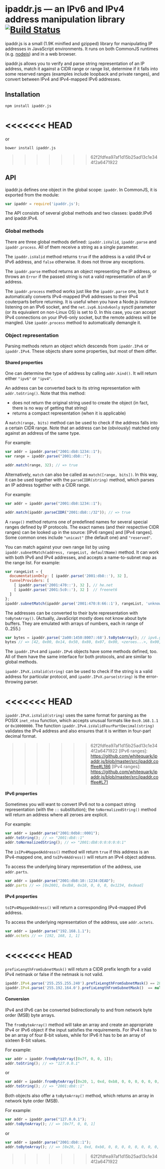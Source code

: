 # ipaddr.js — an IPv6 and IPv4 address manipulation library [![Build Status](https://travis-ci.org/whitequark/ipaddr.js.svg)](https://travis-ci.org/whitequark/ipaddr.js)

ipaddr.js is a small (1.9K minified and gzipped) library for manipulating
IP addresses in JavaScript environments. It runs on both CommonJS runtimes
(e.g. [nodejs]) and in a web browser.

ipaddr.js allows you to verify and parse string representation of an IP
address, match it against a CIDR range or range list, determine if it falls
into some reserved ranges (examples include loopback and private ranges),
and convert between IPv4 and IPv4-mapped IPv6 addresses.

[nodejs]: http://nodejs.org

## Installation

`npm install ipaddr.js`

<<<<<<< HEAD
=======
or

`bower install ipaddr.js`

>>>>>>> 62f2fdfea97af1d15b25ad13c1e344f2a6471922
## API

ipaddr.js defines one object in the global scope: `ipaddr`. In CommonJS,
it is exported from the module:

```js
var ipaddr = require('ipaddr.js');
```

The API consists of several global methods and two classes: ipaddr.IPv6 and ipaddr.IPv4.

### Global methods

There are three global methods defined: `ipaddr.isValid`, `ipaddr.parse` and
`ipaddr.process`. All of them receive a string as a single parameter.

The `ipaddr.isValid` method returns `true` if the address is a valid IPv4 or
IPv6 address, and `false` otherwise. It does not throw any exceptions.

The `ipaddr.parse` method returns an object representing the IP address,
or throws an `Error` if the passed string is not a valid representation of an
IP address.

The `ipaddr.process` method works just like the `ipaddr.parse` one, but it
automatically converts IPv4-mapped IPv6 addresses to their IPv4 couterparts
before returning. It is useful when you have a Node.js instance listening
on an IPv6 socket, and the `net.ivp6.bindv6only` sysctl parameter (or its
equivalent on non-Linux OS) is set to 0. In this case, you can accept IPv4
connections on your IPv6-only socket, but the remote address will be mangled.
Use `ipaddr.process` method to automatically demangle it.

### Object representation

Parsing methods return an object which descends from `ipaddr.IPv6` or
`ipaddr.IPv4`. These objects share some properties, but most of them differ.

#### Shared properties

One can determine the type of address by calling `addr.kind()`. It will return
either `"ipv6"` or `"ipv4"`.

An address can be converted back to its string representation with `addr.toString()`.
Note that this method:
 * does not return the original string used to create the object (in fact, there is
   no way of getting that string)
 * returns a compact representation (when it is applicable)

A `match(range, bits)` method can be used to check if the address falls into a
certain CIDR range.
Note that an address can be (obviously) matched only against an address of the same type.

For example:

```js
var addr = ipaddr.parse("2001:db8:1234::1");
var range = ipaddr.parse("2001:db8::");

addr.match(range, 32); // => true
```

Alternatively, `match` can also be called as `match([range, bits])`. In this way,
it can be used together with the `parseCIDR(string)` method, which parses an IP
address together with a CIDR range.

For example:

```js
var addr = ipaddr.parse("2001:db8:1234::1");

addr.match(ipaddr.parseCIDR("2001:db8::/32")); // => true
```

A `range()` method returns one of predefined names for several special ranges defined
by IP protocols. The exact names (and their respective CIDR ranges) can be looked up
in the source: [IPv6 ranges] and [IPv4 ranges]. Some common ones include `"unicast"`
(the default one) and `"reserved"`.

You can match against your own range list by using
`ipaddr.subnetMatch(address, rangeList, defaultName)` method. It can work with both
IPv6 and IPv4 addresses, and accepts a name-to-subnet map as the range list. For example:

```js
var rangeList = {
  documentationOnly: [ ipaddr.parse('2001:db8::'), 32 ],
  tunnelProviders: [
    [ ipaddr.parse('2001:470::'), 32 ], // he.net
    [ ipaddr.parse('2001:5c0::'), 32 ]  // freenet6
  ]
};
ipaddr.subnetMatch(ipaddr.parse('2001:470:8:66::1'), rangeList, 'unknown'); // => "he.net"
```

The addresses can be converted to their byte representation with `toByteArray()`.
(Actually, JavaScript mostly does not know about byte buffers. They are emulated with
arrays of numbers, each in range of 0..255.)

```js
var bytes = ipaddr.parse('2a00:1450:8007::68').toByteArray(); // ipv6.google.com
bytes // => [42, 0x00, 0x14, 0x50, 0x80, 0x07, 0x00, <zeroes...>, 0x00, 0x68 ]
```

The `ipaddr.IPv4` and `ipaddr.IPv6` objects have some methods defined, too. All of them
have the same interface for both protocols, and are similar to global methods.

`ipaddr.IPvX.isValid(string)` can be used to check if the string is a valid address
for particular protocol, and `ipaddr.IPvX.parse(string)` is the error-throwing parser.

<<<<<<< HEAD
=======
`ipaddr.IPvX.isValid(string)` uses the same format for parsing as the POSIX `inet_ntoa` function, which accepts unusual formats like `0xc0.168.1.1` or `0x10000000`. The function `ipaddr.IPv4.isValidFourPartDecimal(string)` validates the IPv4 address and also ensures that it is written in four-part decimal format.

>>>>>>> 62f2fdfea97af1d15b25ad13c1e344f2a6471922
[IPv6 ranges]: https://github.com/whitequark/ipaddr.js/blob/master/src/ipaddr.coffee#L186
[IPv4 ranges]: https://github.com/whitequark/ipaddr.js/blob/master/src/ipaddr.coffee#L71

#### IPv6 properties

Sometimes you will want to convert IPv6 not to a compact string representation (with
the `::` substitution); the `toNormalizedString()` method will return an address where
all zeroes are explicit.

For example:

```js
var addr = ipaddr.parse("2001:0db8::0001");
addr.toString(); // => "2001:db8::1"
addr.toNormalizedString(); // => "2001:db8:0:0:0:0:0:1"
```

The `isIPv4MappedAddress()` method will return `true` if this address is an IPv4-mapped
one, and `toIPv4Address()` will return an IPv4 object address.

To access the underlying binary representation of the address, use `addr.parts`.

```js
var addr = ipaddr.parse("2001:db8:10::1234:DEAD");
addr.parts // => [0x2001, 0xdb8, 0x10, 0, 0, 0, 0x1234, 0xdead]
```

#### IPv4 properties

`toIPv4MappedAddress()` will return a corresponding IPv4-mapped IPv6 address.

To access the underlying representation of the address, use `addr.octets`.

```js
var addr = ipaddr.parse("192.168.1.1");
addr.octets // => [192, 168, 1, 1]
```
<<<<<<< HEAD
=======

`prefixLengthFromSubnetMask()` will return a CIDR prefix length for a valid IPv4 netmask or
false if the netmask is not valid.

```js
ipaddr.IPv4.parse('255.255.255.240').prefixLengthFromSubnetMask() == 28
ipaddr.IPv4.parse('255.192.164.0').prefixLengthFromSubnetMask()  == null
```

#### Conversion

IPv4 and IPv6 can be converted bidirectionally to and from network byte order (MSB) byte arrays.

The `fromByteArray()` method will take an array and create an appropriate IPv4 or IPv6 object
if the input satisfies the requirements. For IPv4 it has to be an array of four 8-bit values,
while for IPv6 it has to be an array of sixteen 8-bit values.

For example:
```js
var addr = ipaddr.fromByteArray([0x7f, 0, 0, 1]);
addr.toString(); // => "127.0.0.1"
```

or

```js
var addr = ipaddr.fromByteArray([0x20, 1, 0xd, 0xb8, 0, 0, 0, 0, 0, 0, 0, 0, 0, 0, 0, 1])
addr.toString(); // => "2001:db8::1"
```

Both objects also offer a `toByteArray()` method, which returns an array in network byte order (MSB).

For example:
```js
var addr = ipaddr.parse("127.0.0.1");
addr.toByteArray(); // => [0x7f, 0, 0, 1]
```

or

```js
var addr = ipaddr.parse("2001:db8::1");
addr.toByteArray(); // => [0x20, 1, 0xd, 0xb8, 0, 0, 0, 0, 0, 0, 0, 0, 0, 0, 0, 1]
```
>>>>>>> 62f2fdfea97af1d15b25ad13c1e344f2a6471922

